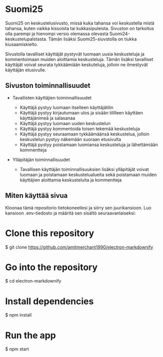 # Suomi25

Suomi25 on keskustelusivusto, missä kuka tahansa voi keskustella mistä tahansa, kuten vaikka kissoista tai kukkasipuleista. Sivuston on tarkoitus olla parempi ja hienompi versio olemassa olevasta Suomi24-keskustelupalstasta. Tämän lisäksi Suomi25-siuvstolla on tiukka kiusaamiskielto.

Sivustolla tavalliset käyttäjät pystyvät luomaan uusia keskusteluja ja kommentoimaan muiden aloittamia keskusteluja. Tämän lisäksi tavalliset käyttäjät voivat seurata tykkäämiään keskuteluja, jolloin ne ilmestyvät käyttäjän etusivulle. 



## Sivuston toiminnallisuudet

* Tavallisten käyttäjien toiminnallisuudet
  - Käyttäjä pystyy luomaan itselleen käyttäjätilin
  - Käyttäjä pystyy kirjautumaan ulos ja sisään tililleen käyttäen käyttäjänimeä ja salasanaa
  - Käyttäjä pystyy luomaan uuden keskustelun
  - Käyttäjä pystyy kommentoida toisen tekemää keskusteluja
  - Käyttäjä pystyy seuraamaan tykkäämäänsä keskustelua, jolloin keskustelun pystyy näkemään suoraan etusivulta
  - Käyttäjä pystyy poistamaan luomiansa keskusteluja ja lähettämiään kommentteja

* Ylläpitäjän toiminnallisuudet
  - Tavallisen käyttäjän toiminnallisuuksien lisäksi ylläpitäjät voivat luomaan ja poistamaan keskustelualueita sekä poistamaan muiden käyttäjien aloittamia keskusteluita ja kommentteja

## Miten käyttää sivua

Kloonaa tämä repositorio tietokoneellesi ja siirry sen juurikansioon. Luo kansioon .env-tiedosto ja määritä sen sisältö seuraavanlaiseksi:


# Clone this repository
$ git clone https://github.com/amitmerchant1990/electron-markdownify

# Go into the repository
$ cd electron-markdownify

# Install dependencies
$ npm install

# Run the app
$ npm start

